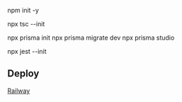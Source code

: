 npm init -y

npx tsc --init

npx prisma init
npx prisma migrate dev
npx prisma studio

npx jest --init

## Deploy
[Railway](https://railway.app)